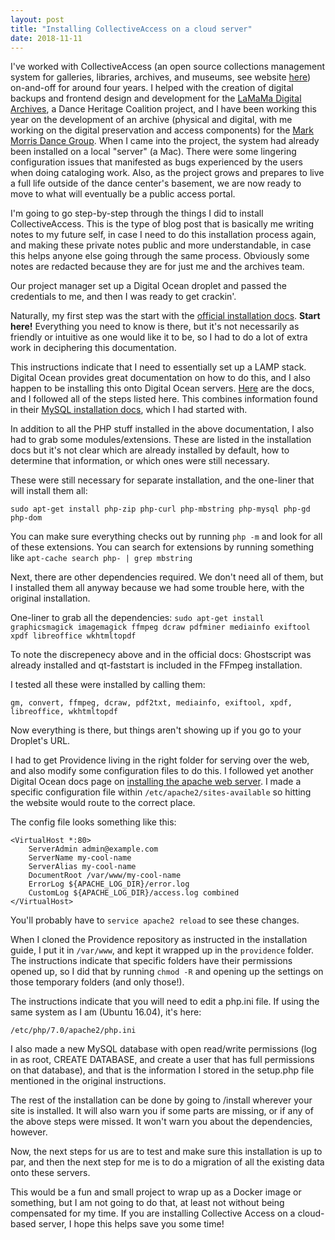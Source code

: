 ```yaml
---
layout: post
title: "Installing CollectiveAccess on a cloud server"
date: 2018-11-11
---
```


I've worked with CollectiveAccess (an open source collections management system for galleries, libraries, archives, and museums, see website [here](https://collectiveaccess.org/)) on-and-off for around four years. I helped with the creation of digital backups and frontend design and development for the [LaMaMa Digital Archives](http://catalog.lamama.org/), a Dance Heritage Coalition project, and I have been working this year on the development of an archive (physical and digital, with me working on the digital preservation and access components) for the [Mark Morris Dance Group](https://markmorrisdancegroup.org/). When I came into the project, the system had already been installed on a local "server" (a Mac). There were some lingering configuration issues that manifested as bugs experienced by the users when doing cataloging work. Also, as the project grows and prepares to live a full life outside of the dance center's basement, we are now ready to move to what will eventually be a public access portal.

I'm going to go step-by-step through the things I did to install CollectiveAccess. This is the type of blog post that is basically me writing notes to my future self, in case I need to do this installation process again, and making these private notes public and more understandable, in case this helps anyone else going through the same process. Obviously some notes are redacted because they are for just me and the archives team.

Our project manager set up a Digital Ocean droplet and passed the credentials to me, and then I was ready to get crackin'.

Naturally, my first step was the start with the [official installation docs](https://docs.collectiveaccess.org/wiki/Installing_Providence). **Start here!** Everything you need to know is there, but it's not necessarily as friendly or intuitive as one would like it to be, so I had to do a lot of extra work in deciphering this documentation.

This instructions indicate that I need to essentially set up a LAMP stack. Digital Ocean provides great documentation on how to do this, and I also happen to be installing this onto Digital Ocean servers. [Here](https://www.digitalocean.com/community/tutorials/how-to-install-linux-apache-mysql-php-lamp-stack-on-ubuntu-16-04) are the docs, and I followed all of the steps listed here. This combines information found in their [MySQL installation docs](https://www.digitalocean.com/community/tutorials/how-to-install-mysql-on-ubuntu-16-04), which I had started with.

In addition to all the PHP stuff installed in the above documentation, I also had to grab some modules/extensions. These are listed in the installation docs but it's not clear which are already installed by default, how to determine that information, or which ones were still necessary.

These were still necessary for separate installation, and the one-liner that will install them all:

`sudo apt-get install php-zip php-curl php-mbstring php-mysql php-gd php-dom`

You can make sure everything checks out by running `php -m` and look for all of these extensions. You can search for extensions by running something like `apt-cache search php- | grep mbstring` 

Next, there are other dependencies required. We don't need all of them, but I installed them all anyway because we had some trouble here, with the original installation.

One-liner to grab all the dependencies:
`sudo apt-get install graphicsmagick imagemagick ffmpeg dcraw pdfminer mediainfo exiftool xpdf libreoffice wkhtmltopdf`

To note the discrepenecy above and in the official docs: Ghostscript was already installed and qt-faststart is included in the FFmpeg installation.

I tested all these were installed by calling them:

`gm, convert, ffmpeg, dcraw, pdf2txt, mediainfo, exiftool, xpdf, libreoffice, wkhtmltopdf`


Now everything is there, but things aren't showing up if you go to your Droplet's URL.

I had to get Providence living in the right folder for serving over the web, and also modify some configuration files to do this. I followed yet another Digital Ocean docs page on [installing the apache web server](https://www.digitalocean.com/community/tutorials/how-to-install-the-apache-web-server-on-ubuntu-18-04-quickstart). I made a specific configuration file within `/etc/apache2/sites-available` so hitting the website would route to the correct place. 

The config file looks something like this:

```
<VirtualHost *:80>
    ServerAdmin admin@example.com
    ServerName my-cool-name
    ServerAlias my-cool-name
    DocumentRoot /var/www/my-cool-name
    ErrorLog ${APACHE_LOG_DIR}/error.log
    CustomLog ${APACHE_LOG_DIR}/access.log combined
</VirtualHost>
```

You'll probably have to `service apache2 reload` to see these changes.

When I cloned the Providence repository as instructed in the installation guide, I put it in `/var/www`, and kept it wrapped up in the `providence` folder. The instructions indicate that specific folders have their permissions opened up, so I did that by running `chmod -R` and opening up the settings on those temporary folders (and only those!).

The instructions indicate that you will need to edit a php.ini file. If using the same system as I am (Ubuntu 16.04), it's here:

`/etc/php/7.0/apache2/php.ini` 

I also made a new MySQL database with open read/write permissions (log in as root, CREATE DATABASE, and create a user that has full permissions on that database), and that is the information I stored in the setup.php file mentioned in the original instructions.

The rest of the installation can be done by going to /install wherever your site is installed. It will also warn you if some parts are missing, or if any of the above steps were missed. It won't warn you about the dependencies, however.

Now, the next steps for us are to test and make sure this installation is up to par, and then the next step for me is to do a migration of all the existing data onto these servers.

This would be a fun and small project to wrap up as a Docker image or something, but I am not going to do that, at least not without being compensated for my time. If you are installing Collective Access on a cloud-based server, I hope this helps save you some time!